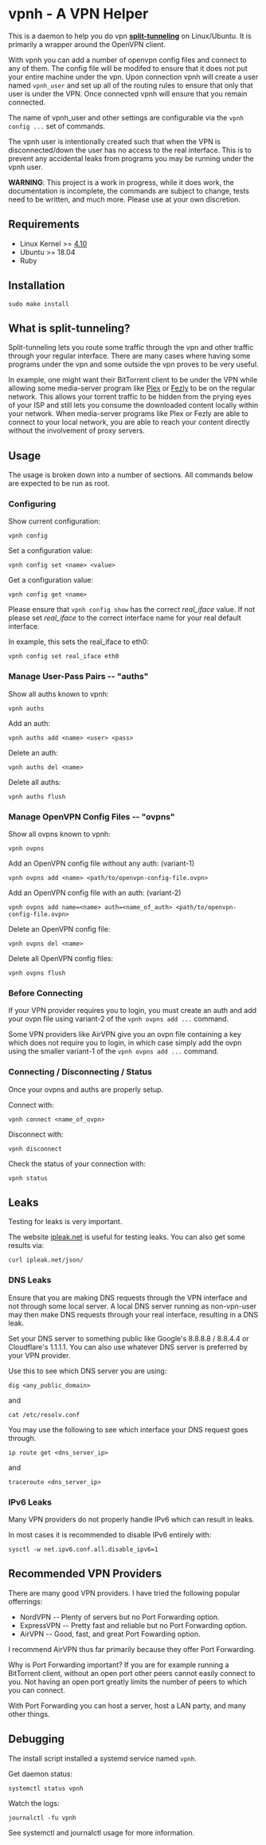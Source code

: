 # vpnh - A VPN Helper

This is a daemon to help you do vpn [**split-tunneling**](https://en.wikipedia.org/wiki/Split_tunneling) on Linux/Ubuntu. 
It is primarily a wrapper around the OpenVPN client.

With vpnh you can add a number of openvpn config files and connect to any of them. 
The config file will be modifed to ensure that it does not put your entire machine under the vpn. 
Upon connection vpnh will create a user named `vpnh_user` and set up all of the routing rules
to ensure that only that user is under the VPN.
Once connected vpnh will ensure that you remain connected.

The name of vpnh_user and other settings are configurable via the `vpnh config ...` set of commands.

The vpnh user is intentionally created such that when the VPN is disconnected/down the user has no access to the real interface.
This is to prevent any accidental leaks from programs you may be running under the vpnh user.

**WARNING**: This project is a work in progress, while it does work,
the documentation is incomplete, the commands are subject to change, tests need to be written, and much more. Please use at your own discretion.

## Requirements
* Linux Kernel >= [4.10](https://kernelnewbies.org/Linux_4.10)
* Ubuntu >= 18.04
* Ruby

## Installation

```
sudo make install
```

## What is split-tunneling?

Split-tunneling lets you route some traffic through the vpn
and other traffic through your regular interface.
There are many cases where having some programs under the vpn
and some outside the vpn proves to be very useful.

In example, one might want their BitTorrent client to be under the
VPN while allowing some media-server program like [Plex](https://plex.tv) or [Fezly](https://fezly.co) to be on the regular network. 
This allows your torrent traffic to be hidden from the prying eyes of your ISP and 
still lets you consume the downloaded content locally within your network. 
When media-server programs like Plex or Fezly are able to connect to your local network, you are able to reach your content directly
without the involvement of proxy servers.

## Usage

The usage is broken down into a number of sections.
All commands below are expected to be run as root.

### Configuring

Show current configuration:
```
vpnh config
```

Set a configuration value:
```
vpnh config set <name> <value>
```

Get a configuration value:
```
vpnh config get <name>
```

Please ensure that `vpnh config show` has the correct *real_iface* value.
If not please set *real_iface* to the correct interface name
for your real default interface.

In example, this sets the real_iface to eth0:
```
vpnh config set real_iface eth0
```

### Manage User-Pass Pairs -- "auths"

Show all auths known to vpnh:
```
vpnh auths
```

Add an auth:
```
vpnh auths add <name> <user> <pass>
```

Delete an auth:
```
vpnh auths del <name>
```

Delete all auths:
```
vpnh auths flush
```

### Manage OpenVPN Config Files -- "ovpns"

Show all ovpns known to vpnh:
```
vpnh ovpns
```

Add an OpenVPN config file without any auth:
(variant-1)
```
vpnh ovpns add <name> <path/to/openvpn-config-file.ovpn>
```

Add an OpenVPN config file with an auth:
(variant-2)
```
vpnh ovpns add name=<name> auth=<name_of_auth> <path/to/openvpn-config-file.ovpn>
```

Delete an OpenVPN config file:
```
vpnh ovpns del <name>
```

Delete all OpenVPN config files:
```
vpnh ovpns flush
```

### Before Connecting

If your VPN provider requires you to login, you must create an auth
and add your ovpn file using variant-2 of the `vpnh ovpns add ...`
command.

Some VPN providers like AirVPN give you an ovpn file containing a key which does not require you to login, in which case
simply add the ovpn using the smaller variant-1 of the `vpnh ovpns add ...` command.

### Connecting / Disconnecting / Status

Once your ovpns and auths are properly setup.

Connect with:
```
vpnh connect <name_of_ovpn>
```

Disconnect with:
```
vpnh disconnect
```

Check the status of your connection with:
```
vpnh status
```

## Leaks

Testing for leaks is very important.

The website [ipleak.net](https://ipleak.net) is useful for testing leaks. 
You can also get some results via:
```
curl ipleak.net/json/
```
### DNS Leaks

Ensure that you are making DNS requests through the VPN interface
and not through some local server. A local DNS server running
as non-vpn-user may then make DNS requests through your real
interface, resulting in a DNS leak.

Set your DNS server to something public like Google's
8.8.8.8 / 8.8.4.4 or Cloudflare's 1.1.1.1. 
You can also use whatever DNS server is preferred by your VPN provider.

Use this to see which DNS server you are using:
```
dig <any_public_domain>
```
and
```
cat /etc/resolv.conf
```

You may use the following to see which interface your DNS request goes through.
```
ip route get <dns_server_ip>
```
and
```
traceroute <dns_server_ip>
```

### IPv6 Leaks

Many VPN providers do not properly handle IPv6 which can result in
leaks. 

In most cases it is recommended to disable IPv6 entirely with:
```
sysctl -w net.ipv6.conf.all.disable_ipv6=1
```

## Recommended VPN Providers

There are many good VPN providers. 
I have tried the following popular offerrings:

* NordVPN -- Plenty of servers but no Port Forwarding option.
* ExpressVPN -- Pretty fast and reliable but no Port Forwarding option.
* AirVPN -- Good, fast, and great Port Fowarding option.

I recommend AirVPN thus far primarily because they offer Port Forwarding.

Why is Port Forwarding important? If you are for example running a BitTorrent
client, without an open port other peers cannot easily connect to you.
Not having an open port greatly limits the number of peers to which you can connect.

With Port Forwarding you can host a server, host a LAN party, and many other things.

## Debugging

The install script installed a systemd service named `vpnh`.

Get daemon status:
```
systemctl status vpnh
```

Watch the logs:
```
journalctl -fu vpnh
```

See systemctl and journalctl usage for more information.
